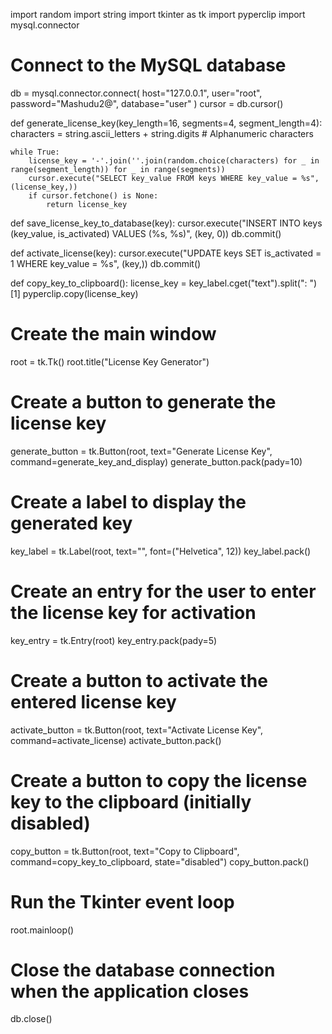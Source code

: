import random
import string
import tkinter as tk
import pyperclip
import mysql.connector

# Connect to the MySQL database
db = mysql.connector.connect(
    host="127.0.0.1",
    user="root",
    password="Mashudu2@",
    database="user"
)
cursor = db.cursor()

def generate_license_key(key_length=16, segments=4, segment_length=4):
    characters = string.ascii_letters + string.digits  # Alphanumeric characters

    while True:
        license_key = '-'.join(''.join(random.choice(characters) for _ in range(segment_length)) for _ in range(segments))
        cursor.execute("SELECT key_value FROM keys WHERE key_value = %s", (license_key,))
        if cursor.fetchone() is None:
            return license_key

def save_license_key_to_database(key):
    cursor.execute("INSERT INTO keys (key_value, is_activated) VALUES (%s, %s)", (key, 0))
    db.commit()

def activate_license(key):
    cursor.execute("UPDATE keys SET is_activated = 1 WHERE key_value = %s", (key,))
    db.commit()

def copy_key_to_clipboard():
    license_key = key_label.cget("text").split(": ")[1]
    pyperclip.copy(license_key)

# Create the main window
root = tk.Tk()
root.title("License Key Generator")

# Create a button to generate the license key
generate_button = tk.Button(root, text="Generate License Key", command=generate_key_and_display)
generate_button.pack(pady=10)

# Create a label to display the generated key
key_label = tk.Label(root, text="", font=("Helvetica", 12))
key_label.pack()

# Create an entry for the user to enter the license key for activation
key_entry = tk.Entry(root)
key_entry.pack(pady=5)

# Create a button to activate the entered license key
activate_button = tk.Button(root, text="Activate License Key", command=activate_license)
activate_button.pack()

# Create a button to copy the license key to the clipboard (initially disabled)
copy_button = tk.Button(root, text="Copy to Clipboard", command=copy_key_to_clipboard, state="disabled")
copy_button.pack()

# Run the Tkinter event loop
root.mainloop()

# Close the database connection when the application closes
db.close()
